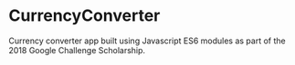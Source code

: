 # CurrencyConverter
Currency converter app built using Javascript ES6 modules as part of the 2018 Google Challenge Scholarship. 
